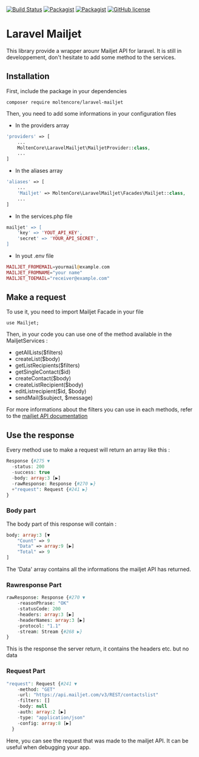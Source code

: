 [![Build Status](https://travis-ci.org/MoltenCoreIO/laravel-mailjet.svg?branch=master)](https://travis-ci.org/MoltenCoreIO/laravel-mailjet)
[![Packagist](https://img.shields.io/packagist/v/moltencore/laravel-mailjet.svg)](https://packagist.org/packages/moltencore/laravel-mailjet)
[![Packagist](https://img.shields.io/packagist/dt/moltencore/laravel-mailjet.svg)](https://packagist.org/packages/moltencore/laravel-mailjet)
[![GitHub license](https://img.shields.io/badge/license-MIT-blue.svg)](https://github.com/mailjet/MailjetSwiftMailer/blob/master/LICENSE.md)
# Laravel Mailjet

This library provide a wrapper arounr Mailjet API for laravel. It is still in developpement, don't hesitate to add some method to the services.

## Installation

First, include the package in your dependencies

    composer require moltencore/laravel-mailjet

Then, you need to add some informations in your configuration files

* In the providers array

```php
'providers' => [
    ...
    MoltenCore\LaravelMailjet\MailjetProvider::class,
    ...
]
```

* In the aliases array

```php
'aliases' => [
    ...
    'Mailjet' => MoltenCore\LaravelMailjet\Facades\Mailjet::class,
    ...
]
```

* In the services.php file

```php
mailjet' => [
    'key' => 'YOUT_API_KEY',
    'secret' => 'YOUR_API_SECRET',
]
```

* In yout .env file

```php
MAILJET_FROMEMAIL=yourmail@example.com
MAILJET_FROMNAME="your name"
MAILJET_TOEMAIL="receiver@example.com"
```

## Make a request

To use it, you need to import Mailjet Facade in your file

    use Mailjet;


Then, in your code you can use one of the method available in the MailjetServices :

* getAllLists($filters)
* createList($body)
* getListRecipients($filters)
* getSingleContact($id)
* createContact($body)
* createListRecipient($body)
* editListrecipient($id, $body)
* sendMail($subject, $message)

For more informations about the filters you can use in each methods, refer to the [mailjet API documentation](https://dev.mailjet.com/email-api/v3/apikey/)


## Use the response

Every method use to make a request will return an array like this :

```php
Response {#275 ▼
  -status: 200
  -success: true
  -body: array:3 [▶]
  -rawResponse: Response {#270 ▶}
  +"request": Request {#241 ▶}
}
```

### Body part

The body part of this response will contain :

```php
body: array:3 [▼
    "Count" => 9
    "Data" => array:9 [▶]
    "Total" => 9
]
```

The 'Data' array contains all the informations the mailjet API has returned.

### Rawresponse Part

```php
rawResponse: Response {#270 ▼
    -reasonPhrase: "OK"
    -statusCode: 200
    -headers: array:3 [▶]
    -headerNames: array:3 [▶]
    -protocol: "1.1"
    -stream: Stream {#268 ▶}
}
```

This is the response the server return, it contains the headers etc. but no data

### Request Part

```php
"request": Request {#241 ▼
    -method: "GET"
    -url: "https://api.mailjet.com/v3/REST/contactslist"
    -filters: []
    -body: null
    -auth: array:2 [▶]
    -type: "application/json"
    -config: array:8 [▶]
  }
```

Here, you can see the request that was made to the mailjet API. It can be useful when debugging your app.
